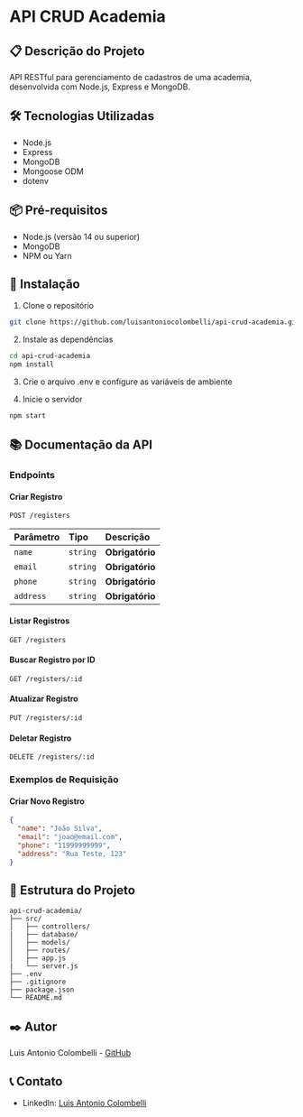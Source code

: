 # API CRUD Academia

## 📋 Descrição do Projeto
API RESTful para gerenciamento de cadastros de uma academia, desenvolvida com Node.js, Express e MongoDB.

## 🛠️ Tecnologias Utilizadas
- Node.js
- Express
- MongoDB
- Mongoose ODM
- dotenv

## 📦 Pré-requisitos
- Node.js (versão 14 ou superior)
- MongoDB
- NPM ou Yarn

## 🚀 Instalação

1. Clone o repositório
```bash
git clone https://github.com/luisantoniocolombelli/api-crud-academia.git
```

2. Instale as dependências
```bash
cd api-crud-academia
npm install
```

3. Crie o arquivo .env e configure as variáveis de ambiente


4. Inicie o servidor
```bash
npm start
```

## 📚 Documentação da API

### Endpoints

#### Criar Registro
```http
POST /registers
```
| Parâmetro | Tipo     | Descrição           |
| :-------- | :------- | :------------------ |
| `name`    | `string` | **Obrigatório**     |
| `email`   | `string` | **Obrigatório**     |
| `phone`   | `string` | **Obrigatório**     |
| `address` | `string` | **Obrigatório**     |

#### Listar Registros
```http
GET /registers
```

#### Buscar Registro por ID
```http
GET /registers/:id
```

#### Atualizar Registro
```http
PUT /registers/:id
```

#### Deletar Registro
```http
DELETE /registers/:id
```

### Exemplos de Requisição

#### Criar Novo Registro
```json
{
  "name": "João Silva",
  "email": "joao@email.com",
  "phone": "11999999999",
  "address": "Rua Teste, 123"
}
```

## 📝 Estrutura do Projeto
```
api-crud-academia/
├── src/
│   ├── controllers/
|   ├── database/
│   ├── models/
│   ├── routes/
│   ├── app.js
|   └── server.js
├── .env
├── .gitignore
├── package.json
└── README.md
```

## ✒️ Autor
Luis Antonio Colombelli - [GitHub](https://github.com/luisantoniocolombelli)

## 📞 Contato
- LinkedIn: [Luis Antonio Colombelli](https://linkedin.com/in/luisantoniocolombelli)